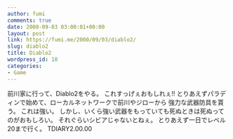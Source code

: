 ```yaml
---
author: fumi
comments: true
date: 2000-09-03 03:00:01+00:00
layout: post
link: https://fumi.me/2000/09/03/diablo2/
slug: diablo2
title: Diablo2
wordpress_id: 10
categories:
- Game
---
```


前川家に行って、Diablo2をやる。
これすっげぇおもしれぇ!!
とりあえずパラディンで始めて、ローカルネットワークで前川やジローから
強力な武器防具を貰う。
これは強い。
しかし、いくら強い武器をもっていても死ぬときは死ぬってのがおもしろい。
それぐらいシビアじゃないとねぇ。
とりあえず一日でレベル20まで行く。
TDIARY2.00.00
